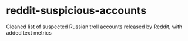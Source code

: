 # reddit-suspicious-accounts
Cleaned list of suspected Russian troll accounts released by Reddit, with added text metrics

